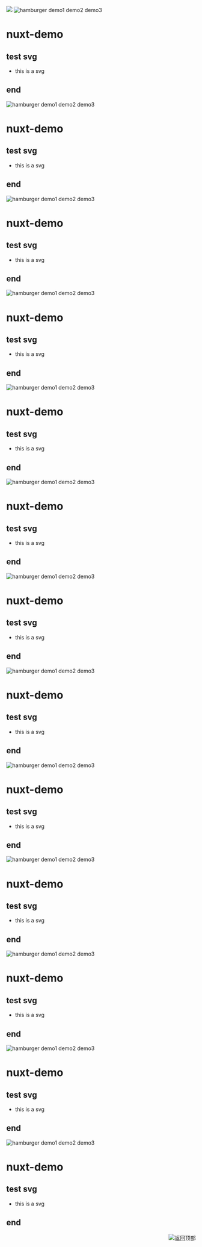 [![](https://img.shields.io/badge/-目录:-696969.svg)](#readme) 
![hamburger](docs/assets/hamburger.svg)
demo1
demo2
demo3
# nuxt-demo
## test svg
- this is a svg
## end
![hamburger](docs/assets/hamburger.svg)
demo1
demo2
demo3
# nuxt-demo
## test svg
- this is a svg
## end
![hamburger](docs/assets/hamburger.svg)
demo1
demo2
demo3
# nuxt-demo
## test svg
- this is a svg
## end
![hamburger](docs/assets/hamburger.svg)
demo1
demo2
demo3
# nuxt-demo
## test svg
- this is a svg
## end
![hamburger](docs/assets/hamburger.svg)
demo1
demo2
demo3
# nuxt-demo
## test svg
- this is a svg
## end
![hamburger](docs/assets/hamburger.svg)
demo1
demo2
demo3
# nuxt-demo
## test svg
- this is a svg
## end
![hamburger](docs/assets/hamburger.svg)
demo1
demo2
demo3
# nuxt-demo
## test svg
- this is a svg
## end
![hamburger](docs/assets/hamburger.svg)
demo1
demo2
demo3
# nuxt-demo
## test svg
- this is a svg
## end
![hamburger](docs/assets/hamburger.svg)
demo1
demo2
demo3
# nuxt-demo
## test svg
- this is a svg
## end
![hamburger](docs/assets/hamburger.svg)
demo1
demo2
demo3
# nuxt-demo
## test svg
- this is a svg
## end
![hamburger](docs/assets/hamburger.svg)
demo1
demo2
demo3
# nuxt-demo
## test svg
- this is a svg
## end
![hamburger](docs/assets/hamburger.svg)
demo1
demo2
demo3
# nuxt-demo
## test svg
- this is a svg
## end
![hamburger](docs/assets/hamburger.svg)
demo1
demo2
demo3
# nuxt-demo
## test svg
- this is a svg
## end

<a href="#readme">
<img src="https://img.shields.io/badge/-返回顶部-FFFFFF.svg" title="返回顶部" align="right"/>
</a>

